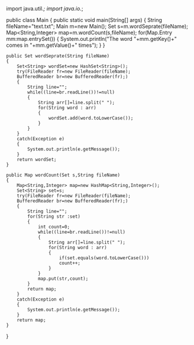 import java.util.*;
import java.io.*;

public class Main
{
	public static void main(String[] args) 
	{
	    String fileName="text.txt";
	    Main m=new Main();
	    Set<String> s=m.wordSeprate(fileName);
	    Map<String,Integer> map=m.wordCount(s,fileName);
	    for(Map.Entry mm:map.entrySet())
	    {
	        System.out.println("The word "+mm.getKey()+" comes in "+mm.getValue()+" times");
	    }
	}
	
	public Set wordSeprate(String fileName)
	{
	    Set<String> wordSet=new HashSet<String>();
	    try(FileReader fr=new FileReader(fileName);
	    BufferedReader br=new BufferedReader(fr);)
	    {
    	    String line="";
    	    while((line=br.readLine())!=null)
    	    {
    	        String arr[]=line.split(" ");
    	        for(String word : arr)
    	        {
    	            wordSet.add(word.toLowerCase());
    	        }
	        }
	    }
	    catch(Exception e)
	    {
	        System.out.println(e.getMessage());
	    }
	    return wordSet;
	}
	
	public Map wordCount(Set s,String fileName)
	{
	    Map<String,Integer> map=new HashMap<String,Integer>();
	    Set<String> set=s;
	    try(FileReader fr=new FileReader(fileName);
	    BufferedReader br=new BufferedReader(fr);)
	    {
    	    String line="";
    	    for(String str :set)
    	    {
    	        int count=0;
        	    while((line=br.readLine())!=null)
        	    {
        	        String arr[]=line.split(" ");
        	        for(String word : arr)
        	        {
        	            if(set.equals(word.toLowerCase()))
        	            count++;
        	        }
    	        }
    	        map.put(str,count);
    	    }
    	    return map;
	    }
	    catch(Exception e)
	    {
	        System.out.println(e.getMessage());
	    }
	    return map;
	}
}
